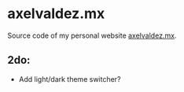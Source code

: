# axelvaldez.mx
Source code of my personal website [axelvaldez.mx](https://axelvaldez.mx).

## 2do:
- Add light/dark theme switcher?
